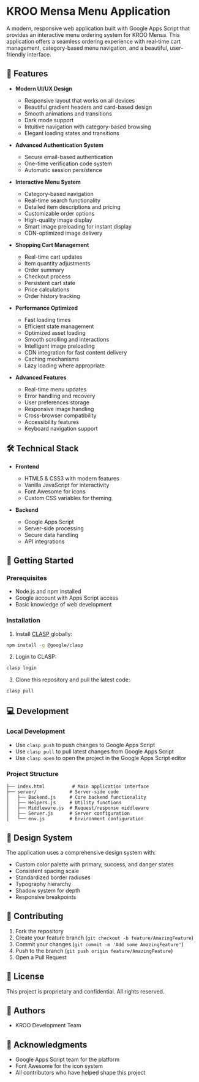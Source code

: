 # KROO Mensa Menu Application

A modern, responsive web application built with Google Apps Script that provides an interactive menu ordering system for KROO Mensa. This application offers a seamless ordering experience with real-time cart management, category-based menu navigation, and a beautiful, user-friendly interface.

## 🌟 Features

- **Modern UI/UX Design**
  - Responsive layout that works on all devices
  - Beautiful gradient headers and card-based design
  - Smooth animations and transitions
  - Dark mode support
  - Intuitive navigation with category-based browsing
  - Elegant loading states and transitions

- **Advanced Authentication System**
  - Secure email-based authentication
  - One-time verification code system
  - Automatic session persistence

- **Interactive Menu System**
  - Category-based navigation
  - Real-time search functionality
  - Detailed item descriptions and pricing
  - Customizable order options
  - High-quality image display
  - Smart image preloading for instant display
  - CDN-optimized image delivery

- **Shopping Cart Management**
  - Real-time cart updates
  - Item quantity adjustments
  - Order summary
  - Checkout process
  - Persistent cart state
  - Price calculations
  - Order history tracking

- **Performance Optimized**
  - Fast loading times
  - Efficient state management
  - Optimized asset loading
  - Smooth scrolling and interactions
  - Intelligent image preloading
  - CDN integration for fast content delivery
  - Caching mechanisms
  - Lazy loading where appropriate

- **Advanced Features**
  - Real-time menu updates
  - Error handling and recovery
  - User preferences storage
  - Responsive image handling
  - Cross-browser compatibility
  - Accessibility features
  - Keyboard navigation support

## 🛠️ Technical Stack

- **Frontend**
  - HTML5 & CSS3 with modern features
  - Vanilla JavaScript for interactivity
  - Font Awesome for icons
  - Custom CSS variables for theming

- **Backend**
  - Google Apps Script
  - Server-side processing
  - Secure data handling
  - API integrations

## 🚀 Getting Started

### Prerequisites

- Node.js and npm installed
- Google account with Apps Script access
- Basic knowledge of web development

### Installation

1. Install [CLASP](https://github.com/google/clasp) globally:
```bash
npm install -g @google/clasp
```

2. Login to CLASP:
```bash
clasp login
```

3. Clone this repository and pull the latest code:
```bash
clasp pull
```

## 💻 Development

### Local Development
- Use `clasp push` to push changes to Google Apps Script
- Use `clasp pull` to pull latest changes from Google Apps Script
- Use `clasp open` to open the project in the Google Apps Script editor

### Project Structure

```
├── index.html          # Main application interface
├── server/            # Server-side code
│   ├── Backend.js     # Core backend functionality
│   ├── Helpers.js     # Utility functions
│   ├── Middleware.js  # Request/response middleware
│   ├── Server.js      # Server configuration
│   └── env.js         # Environment configuration
```

## 🎨 Design System

The application uses a comprehensive design system with:
- Custom color palette with primary, success, and danger states
- Consistent spacing scale
- Standardized border radiuses
- Typography hierarchy
- Shadow system for depth
- Responsive breakpoints

## 🤝 Contributing

1. Fork the repository
2. Create your feature branch (`git checkout -b feature/AmazingFeature`)
3. Commit your changes (`git commit -m 'Add some AmazingFeature'`)
4. Push to the branch (`git push origin feature/AmazingFeature`)
5. Open a Pull Request

## 📝 License

This project is proprietary and confidential. All rights reserved.

## 👥 Authors

- KROO Development Team

## 🙏 Acknowledgments

- Google Apps Script team for the platform
- Font Awesome for the icon system
- All contributors who have helped shape this project 